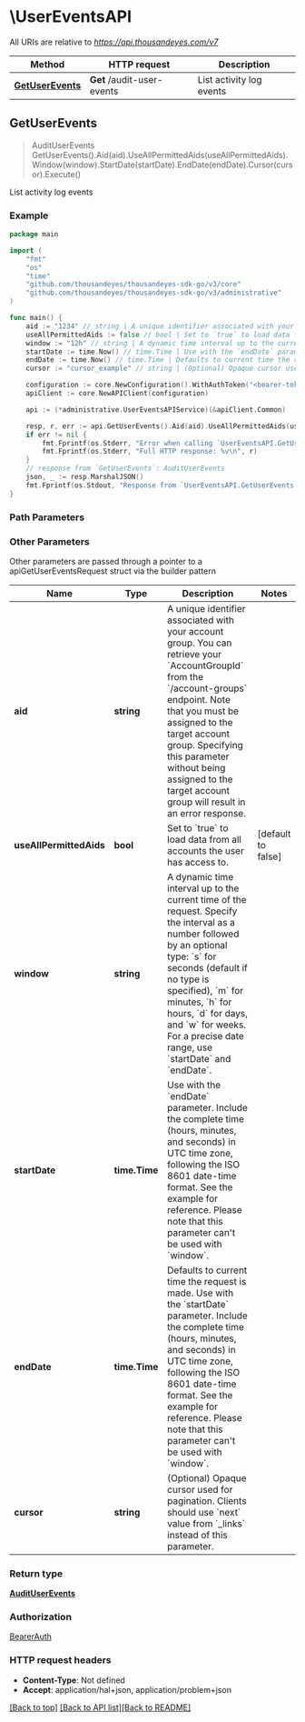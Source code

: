 # \UserEventsAPI

All URIs are relative to *https://api.thousandeyes.com/v7*

Method | HTTP request | Description
------------- | ------------- | -------------
[**GetUserEvents**](UserEventsAPI.md#GetUserEvents) | **Get** /audit-user-events | List activity log events



## GetUserEvents

> AuditUserEvents GetUserEvents().Aid(aid).UseAllPermittedAids(useAllPermittedAids).Window(window).StartDate(startDate).EndDate(endDate).Cursor(cursor).Execute()

List activity log events



### Example

```go
package main

import (
	"fmt"
	"os"
    "time"
	"github.com/thousandeyes/thousandeyes-sdk-go/v3/core"
	"github.com/thousandeyes/thousandeyes-sdk-go/v3/administrative"
)

func main() {
	aid := "1234" // string | A unique identifier associated with your account group. You can retrieve your `AccountGroupId` from the `/account-groups` endpoint. Note that you must be assigned to the target account group. Specifying this parameter without being assigned to the target account group will result in an error response. (optional)
	useAllPermittedAids := false // bool | Set to `true` to load data from all accounts the user has access to. (optional) (default to false)
	window := "12h" // string | A dynamic time interval up to the current time of the request. Specify the interval as a number followed by an optional type: `s` for seconds (default if no type is specified), `m` for minutes, `h` for hours, `d` for days, and `w` for weeks. For a precise date range, use `startDate` and `endDate`. (optional)
	startDate := time.Now() // time.Time | Use with the `endDate` parameter. Include the complete time (hours, minutes, and seconds) in UTC time zone, following the ISO 8601 date-time format. See the example for reference. Please note that this parameter can't be used with `window`. (optional)
	endDate := time.Now() // time.Time | Defaults to current time the request is made. Use with the `startDate` parameter. Include the complete time (hours, minutes, and seconds) in UTC time zone, following the ISO 8601 date-time format. See the example for reference. Please note that this parameter can't be used with `window`. (optional)
	cursor := "cursor_example" // string | (Optional) Opaque cursor used for pagination. Clients should use `next` value from `_links` instead of this parameter. (optional)

	configuration := core.NewConfiguration().WithAuthToken("<bearer-token>")
	apiClient := core.NewAPIClient(configuration)

	api := (*administrative.UserEventsAPIService)(&apiClient.Common)

	resp, r, err := api.GetUserEvents().Aid(aid).UseAllPermittedAids(useAllPermittedAids).Window(window).StartDate(startDate).EndDate(endDate).Cursor(cursor).Execute()
	if err != nil {
		fmt.Fprintf(os.Stderr, "Error when calling `UserEventsAPI.GetUserEvents``: %v\n", err)
		fmt.Fprintf(os.Stderr, "Full HTTP response: %v\n", r)
	}
	// response from `GetUserEvents`: AuditUserEvents
	json, _ := resp.MarshalJSON()
	fmt.Fprintf(os.Stdout, "Response from `UserEventsAPI.GetUserEvents`: %v\n", string(json))
}
```

### Path Parameters



### Other Parameters

Other parameters are passed through a pointer to a apiGetUserEventsRequest struct via the builder pattern


Name | Type | Description  | Notes
------------- | ------------- | ------------- | -------------
 **aid** | **string** | A unique identifier associated with your account group. You can retrieve your &#x60;AccountGroupId&#x60; from the &#x60;/account-groups&#x60; endpoint. Note that you must be assigned to the target account group. Specifying this parameter without being assigned to the target account group will result in an error response. | 
 **useAllPermittedAids** | **bool** | Set to &#x60;true&#x60; to load data from all accounts the user has access to. | [default to false]
 **window** | **string** | A dynamic time interval up to the current time of the request. Specify the interval as a number followed by an optional type: &#x60;s&#x60; for seconds (default if no type is specified), &#x60;m&#x60; for minutes, &#x60;h&#x60; for hours, &#x60;d&#x60; for days, and &#x60;w&#x60; for weeks. For a precise date range, use &#x60;startDate&#x60; and &#x60;endDate&#x60;. | 
 **startDate** | **time.Time** | Use with the &#x60;endDate&#x60; parameter. Include the complete time (hours, minutes, and seconds) in UTC time zone, following the ISO 8601 date-time format. See the example for reference. Please note that this parameter can&#39;t be used with &#x60;window&#x60;. | 
 **endDate** | **time.Time** | Defaults to current time the request is made. Use with the &#x60;startDate&#x60; parameter. Include the complete time (hours, minutes, and seconds) in UTC time zone, following the ISO 8601 date-time format. See the example for reference. Please note that this parameter can&#39;t be used with &#x60;window&#x60;. | 
 **cursor** | **string** | (Optional) Opaque cursor used for pagination. Clients should use &#x60;next&#x60; value from &#x60;_links&#x60; instead of this parameter. | 

### Return type

[**AuditUserEvents**](AuditUserEvents.md)

### Authorization

[BearerAuth](../README.md#BearerAuth)

### HTTP request headers

- **Content-Type**: Not defined
- **Accept**: application/hal+json, application/problem+json

[[Back to top]](#) [[Back to API list]](../README.md#documentation-for-api-endpoints)[[Back to README]](../README.md)

